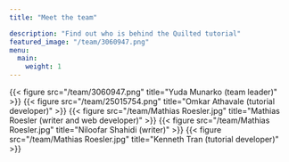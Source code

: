 ```yaml
---
title: "Meet the team"

description: "Find out who is behind the Quilted tutorial" 
featured_image: "/team/3060947.png"
menu:
  main:
    weight: 1
---
```

{{< figure src="/team/3060947.png" title="Yuda Munarko (team leader)" >}}
{{< figure src="/team/25015754.png" title="Omkar Athavale (tutorial developer)" >}}
{{< figure src="/team/Mathias Roesler.jpg" title="Mathias Roesler (writer and web developer)" >}}
{{< figure src="/team/Mathias Roesler.jpg" title="Niloofar Shahidi (writer)" >}}
{{< figure src="/team/Mathias Roesler.jpg" title="Kenneth Tran (tutorial developer)" >}}
